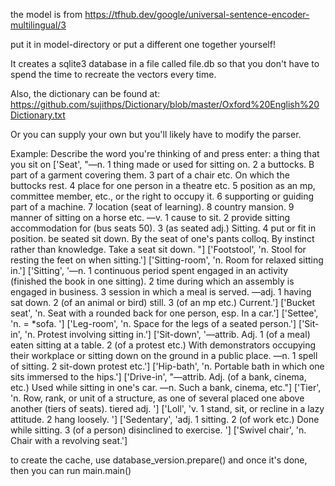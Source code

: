 the model is from https://tfhub.dev/google/universal-sentence-encoder-multilingual/3

put it in model-directory or put a different one together yourself!

It creates a sqlite3 database in a file called file.db so that you don't have to spend the time to recreate the vectors every time.

Also, the dictionary can be found at:
https://github.com/sujithps/Dictionary/blob/master/Oxford%20English%20Dictionary.txt

Or you can supply your own but you'll likely have to modify the parser.

Example:
Describe the word you're thinking of and press enter:
a thing that you sit on
['Seat', "—n. 1 thing made or used for sitting on. 2 a buttocks. B part of a garment covering them. 3 part of a chair etc. On which the buttocks rest. 4 place for one person in a theatre etc. 5 position as an mp, committee member, etc., or the right to occupy it. 6 supporting or guiding part of a machine. 7 location (seat of learning). 8 country mansion. 9 manner of sitting on a horse etc. —v. 1 cause to sit. 2 provide sitting accommodation for (bus seats 50). 3 (as seated adj.) Sitting. 4 put or fit in position. be seated sit down. By the seat of one's pants colloq. By instinct rather than knowledge. Take a seat sit down. "]
['Footstool', 'n. Stool for resting the feet on when sitting.']
['Sitting-room', 'n. Room for relaxed sitting in.']
['Sitting', '—n. 1 continuous period spent engaged in an activity (finished the book in one sitting). 2 time during which an assembly is engaged in business. 3 session in which a meal is served. —adj. 1 having sat down. 2 (of an animal or bird) still. 3 (of an mp etc.) Current.']
['Bucket seat', 'n. Seat with a rounded back for one person, esp. In a car.']
['Settee', 'n. = *sofa. ']
['Leg-room', 'n. Space for the legs of a seated person.']
['Sit-in', 'n. Protest involving sitting in.']
['Sit-down', '—attrib. Adj. 1 (of a meal) eaten sitting at a table. 2 (of a protest etc.) With demonstrators occupying their workplace or sitting down on the ground in a public place. —n. 1 spell of sitting. 2 sit-down protest etc.']
['Hip-bath', 'n. Portable bath in which one sits immersed to the hips.']
['Drive-in', "—attrib. Adj. (of a bank, cinema, etc.) Used while sitting in one's car. —n. Such a bank, cinema, etc."]
['Tier', 'n. Row, rank, or unit of a structure, as one of several placed one above another (tiers of seats). tiered adj. ']
['Loll', 'v. 1 stand, sit, or recline in a lazy attitude. 2 hang loosely. ']
['Sedentary', 'adj. 1 sitting. 2 (of work etc.) Done while sitting. 3 (of a person) disinclined to exercise. ']
['Swivel chair', 'n. Chair with a revolving seat.']

to create the cache, use database_version.prepare()
and once it's done, then you can run main.main()